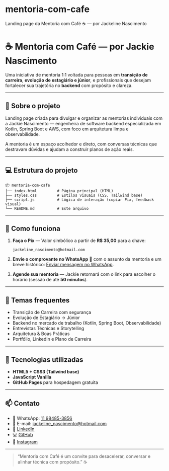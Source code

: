 # mentoria-com-cafe
Landing page da Mentoria com Café ☕ — por Jackeline Nascimento
# ☕ Mentoria com Café — por Jackie Nascimento

Uma iniciativa de mentoria 1:1 voltada para pessoas em **transição de carreira**, **evolução de estagiário e júnior**, e profissionais que desejam fortalecer sua trajetória no **backend** com propósito e clareza.

---

## 🌟 Sobre o projeto

Landing page criada para divulgar e organizar as mentorias individuais com a Jackie Nascimento — engenheira de software backend especializada em Kotlin, Spring Boot e AWS, com foco em arquitetura limpa e observabilidade.

A mentoria é um espaço acolhedor e direto, com conversas técnicas que destravam dúvidas e ajudam a construir planos de ação reais.

---

## 💻 Estrutura do projeto

```
📦 mentoria-com-cafe
├── index.html         # Página principal (HTML)
├── styles.css         # Estilos visuais (CSS, Tailwind base)
├── script.js          # Lógica de interação (copiar Pix, feedback visual)
└── README.md          # Este arquivo
```

---

## 🧭 Como funciona

1. **Faça o Pix** — Valor simbólico a partir de **R$ 35,00** para a chave:

   ```
   jackeline_nascimento@hotmail.com
   ```
2. **Envie o comprovante no WhatsApp** 📱 com o assunto da mentoria e um breve histórico:
   [Enviar mensagem no WhatsApp](https://wa.me/5511984853856?text=Oi%20Jackie!%20Enviei%20o%20Pix%20%28a%20partir%20de%20R%24%2035%2C00%29.%20Assunto%3A%20_____.%20Breve%20hist%C3%B3rico%3A%20_____.).
3. **Agende sua mentoria** — Jackie retornará com o link para escolher o horário (sessão de até **50 minutos**).

---

## 🧩 Temas frequentes

* Transição de Carreira com segurança
* Evolução de Estagiário → Júnior
* Backend no mercado de trabalho (Kotlin, Spring Boot, Observabilidade)
* Entrevistas Técnicas e Storytelling
* Arquitetura & Boas Práticas
* Portfólio, LinkedIn e Plano de Carreira

---

## 🧠 Tecnologias utilizadas

* **HTML5 + CSS3 (Tailwind base)**
* **JavaScript Vanilla**
* **GitHub Pages** para hospedagem gratuita

---

## 📫 Contato

* 💬 WhatsApp: [11 98485-3856](https://wa.me/5511984853856)
* 💌 E-mail: [jackeline_nascimento@hotmail.com](mailto:jackeline_nascimento@hotmail.com)
* 💼 [LinkedIn](https://www.linkedin.com/in/jackelinenascimento)
* 💻 [GitHub](https://github.com/jackelinenascimento)
* 📸 [Instagram](https://www.instagram.com/jackienascimento_)

---

> “Mentoria com Café é um convite para desacelerar, conversar e alinhar técnica com propósito.” ☕

